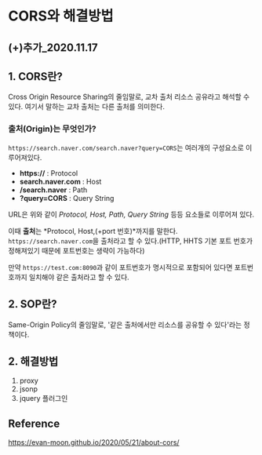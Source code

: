 # CORS와 해결방법

## (+)추가_2020.11.17



## 1. CORS란?

Cross Origin Resource Sharing의 줄임말로, 교차 출처 리소스 공유라고 해석할 수 있다. 여기서 말하는 교차 출처는 다른 출처를 의미한다. 

### 출처(Origin)는 무엇인가?

`https://search.naver.com/search.naver?query=CORS`는 여러개의 구성요소로 이루어져있다.

- **https://** : Protocol
- **search.naver.com** : Host
- **/search.naver** : Path
- **?query=CORS** : Query String

URL은 위와 같이 *Protocol, Host, Path, Query String* 등등 요소들로 이루어져 있다.

이때 **출처**는 *Protocol, Host,(+port 번호)*까지를 말한다. `https://search.naver.com`을 출처라고 할 수 있다.(HTTP, HHTS 기본 포트 번호가 정해져있기 때문에 포트번호는 생략이 가능하다)

만약 `https://test.com:8090`과 같이 포트번호가 명시적으로 포함되어 있다면 포트번호까지 일치해야 같은 출처라고 할 수 있다.

## 2. SOP란?

Same-Origin Policy의 줄임말로, '같은 출처에서만 리소스를 공유할 수 있다'라는 정책이다.

## 2. 해결방법

1. proxy
2. jsonp
3. jquery 플러그인

## Reference

https://evan-moon.github.io/2020/05/21/about-cors/

